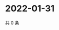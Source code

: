 # 2022-01-31

共 0 条

<!-- BEGIN WEIBO -->
<!-- 最后更新时间 Mon Jan 31 2022 12:18:23 GMT+0800 (China Standard Time) -->

<!-- END WEIBO -->
